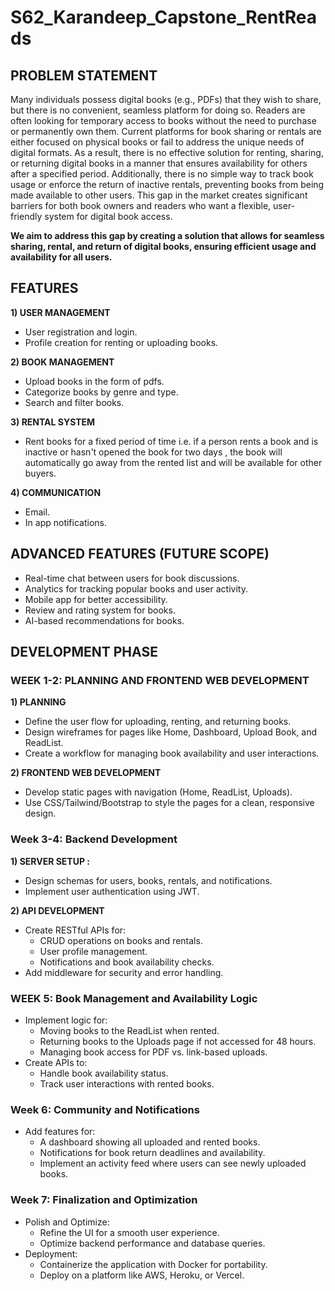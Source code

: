 # S62_Karandeep_Capstone_RentReads

## PROBLEM STATEMENT
Many individuals possess digital books (e.g., PDFs) that they wish to share, but there is no convenient, seamless platform for doing so. Readers are often looking for temporary access to books without the need to purchase or permanently own them. Current platforms for book sharing or rentals are either focused on physical books or fail to address the unique needs of digital formats. As a result, there is no effective solution for renting, sharing, or returning digital books in a manner that ensures availability for others after a specified period. Additionally, there is no simple way to track book usage or enforce the return of inactive rentals, preventing books from being made available to other users. This gap in the market creates significant barriers for both book owners and readers who want a flexible, user-friendly system for digital book access. 

**We aim to address this gap by creating a solution that allows for seamless sharing, rental, and return of digital books, ensuring efficient usage and availability for all users.**

## FEATURES

**1) USER MANAGEMENT**
- User registration and login.
- Profile creation for renting or uploading books.

**2) BOOK MANAGEMENT**
- Upload books in the form of pdfs.
- Categorize books by genre and type.
- Search and filter books.

**3) RENTAL SYSTEM**
- Rent books for a fixed period of time i.e. if a person rents a book and is inactive or hasn't opened the book for two days , the book will automatically go away from the rented list and will be available for other buyers.

**4) COMMUNICATION**
- Email.
- In app notifications. 

## ADVANCED FEATURES (FUTURE SCOPE)

- Real-time chat between users for book discussions.
- Analytics for tracking popular books and user activity.
- Mobile app for better accessibility.
- Review and rating system for books.
- AI-based recommendations for books.

## DEVELOPMENT PHASE

### WEEK 1-2: PLANNING AND FRONTEND WEB DEVELOPMENT

**1) PLANNING**
- Define the user flow for uploading, renting, and returning books.
- Design wireframes for pages like Home, Dashboard, Upload Book, and ReadList.
- Create a workflow for managing book availability and user interactions.

**2) FRONTEND WEB DEVELOPMENT**
- Develop static pages with navigation (Home, ReadList, Uploads).
- Use CSS/Tailwind/Bootstrap to style the pages for a clean, responsive design.


### Week 3-4: Backend Development

**1) SERVER SETUP :**
- Design schemas for users, books, rentals, and notifications.
- Implement user authentication using JWT.

**2) API DEVELOPMENT**
- Create RESTful APIs for:
	-	CRUD operations on books and rentals.
	-	User profile management.
	-	Notifications and book availability checks.
- Add middleware for security and error handling.


### WEEK 5: Book Management and Availability Logic

- Implement logic for:
    - Moving books to the ReadList when rented.
	- Returning books to the Uploads page if not accessed for 48 hours.
	- Managing book access for PDF vs. link-based uploads.
- Create APIs to:
	- Handle book availability status.
	- Track user interactions with rented books.


### Week 6: Community and Notifications

- Add features for:
	 -	A dashboard showing all uploaded and rented books.
	 -	Notifications for book return deadlines and availability.
     -  Implement an activity feed where users can see newly uploaded books.

### Week 7: Finalization and Optimization

- Polish and Optimize:
	- Refine the UI for a smooth user experience.
	- Optimize backend performance and database queries.
- Deployment:
	- Containerize the application with Docker for portability.
	- Deploy on a platform like AWS, Heroku, or Vercel.


